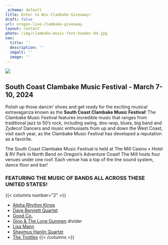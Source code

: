 ```yaml
---
_schema: default
title: Enter to Win Clambake Giveaway!
draft: false
url: oregon-live-clambake-giveaway
layout: contact
photo: /img/clambake-music-fest-header-04.jpg
seo:
  title: ''
  description: ''
  imgalt: ''
  image: ''
---
```

![](/img/clambake-giveaway-header-695x322.jpg)

## South Coast Clambake Music Festival - March 7-10, 2024

Polish up those dancin’ shoes and get ready for the exciting musical extravaganza known as the&nbsp;**South Coast Clambake Music Festival**! The Clambake Music Festival features incredible music that ranges from traditional jazz to 50’s rock, including swing, doo-wop, blues, big band and Zydeco! Dancers and music enthusiasts from up and down the West Coast, visit each year, as the Clambake Music Festival has developed a reputation as a favorite.

The South Coast Clambake Music Festival is held at The Mill Casino • Hotel & RV Park in North Bend on Oregon’s Adventure Coast! The Mill hosts four venues under one roof. Each venue has a top of the line sound system, dance floor and bar!

### FEATURING THE MUSIC OF BANDS ALL ACROSS THESE UNITED STATES!

{{< columns number="2" >}}
* <a target="_blank" rel="noopener" href="https://clambakemusic.com/?page_id=3782">Alpha Rhythm Kings</a>
* <a target="_blank" rel="noopener" href="https://clambakemusic.com/?page_id=2250">Dave Bennett Quartet</a>
* <a target="_blank" rel="noopener" href="https://clambakemusic.com/?page_id=3442">Good Co.</a>
* <a target="_blank" rel="noopener" href="https://clambakemusic.com/?page_id=3449">Gino &amp; The Lone Gunmen</a>
divider
* <a target="_blank" rel="noopener" href="https://clambakemusic.com/?page_id=3069">Lisa Mann</a>
* <a target="_blank" rel="noopener" href="https://clambakemusic.com/?page_id=4055">Shaymus Hanlin Quartet</a>
* <a target="_blank" rel="noopener" href="https://clambakemusic.com/?page_id=4091">The Trottles</a>
{{< /columns >}}

<div class="cms-embed" data-cms-embed="PHNjcmlwdCB0eXBlPSJ0ZXh0L2phdmFzY3JpcHQiIHNyYz0iaHR0cHM6Ly9mb3JtLmpvdGZvcm0uY29tL2pzZm9ybS8yNDAxNTc4MDAxMzMxNDIiPjwvc2NyaXB0Pg=="><script type="text/javascript" src="https://form.jotform.com/jsform/240157800133142"></script></div>